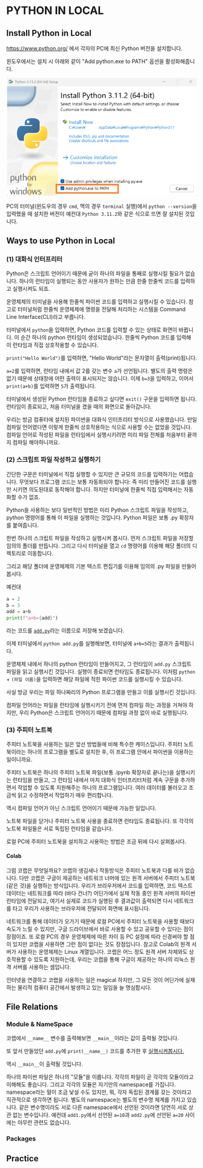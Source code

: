 # PYTHON IN LOCAL

## Install Python in Local

https://www.python.org/ 에서 각자의 PC에 최신 Python 버전을 설치합니다.

윈도우에서는 설치 시 아래와 같이 "Add python.exe to PATH" 옵션을 활성화해줍니다.
<p style="text-align: center;">
<img style="max-width: 500px" src="./imgs/install_windows.png"></img>
</p>

PC의 터미널(윈도우의 경우 `cmd`, 맥의 경우 `terminal` 실행)에서 `python --version`을 입력했을 때 설치한 버전이 예컨대 `Python 3.11.2`와 같은 식으로 뜨면 잘 설치된 것입니다.


## Ways to use Python in Local

### (1) 대화식 인터프리터

Python은 스크립트 언어이기 때문에 굳이 하나의 파일을 통째로 실행시킬 필요가 없습니다. 하나의 런타임이 실행되는 동안 사용자가 원하는 만큼 한줄 한줄씩 코드를 입력하고 실행시켜도 되죠.

운영체제의 터미널을 사용해 한줄씩 파이썬 코드를 입력하고 실행시킬 수 있습니다. 참고로 터미널처럼 한줄씩 운영체제에 명령을 전달해 처리하는 시스템을 Command Line Interface(CLI)라고 부릅니다.

터미널에서 `python`을 입력하면, Python 코드를 입력할 수 있는 상태로 화면이 바뀝니다. 이 순간 하나의 python 런타임이 생성되었습니다. 한줄씩 Python 코드를 입력해 이 런타임과 직접 상호작용할 수 있습니다.

`print("Hello World")`를 입력하면, "Hello World"라는 문자열이 출력(print)됩니다.

`a=2`를 입력하면, 런타임 내에서 값 2를 갖는 변수 `a`가 선언됩니다. 별도의 출력 명령은 없기 때문에 상태창에 어떤 출력이 표시되지는 않습니다.
이제 `b=3`을 입력하고, 이어서 `print(a+b)`를 입력하면 `5`가 출력됩니다.

터미널에서 생성된 Python 런타임을 종료하고 싶다면 `exit()` 구문을 입력하면 됩니다. 런타임이 종료되고, 처음 터미널을 켰을 때의 화면으로 돌아갑니다.

우리는 방금 컴퓨터에 설치된 파이썬을 대화식 인터프리터 방식으로 사용했습니다. 만일 컴파일 언어였다면 이렇게 한줄씩 상호작용하는 식으로 사용할 수는 없었을 것입니다. 컴파일 언어로 작성된 파일을 런타임에서 실행시키려면 미리 파일 전체를 처음부터 끝까지 컴파일 해야하니까요.

### (2) 스크립트 파일 작성하고 실행하기

간단한 구문은 터미널에서 직접 실행할 수 있지만 큰 규모의 코드를 입력하기는 어렵습니다. 무엇보다 프로그램 코드는 보통 자동화되야 합니다: 즉 미리 만들어진 코드를 실행만 시키면 의도된대로 동작해야 합니다. 하지만 터미널에 한줄씩 직접 입력해서는 자동화할 수가 없죠.

Python을 사용하는 보다 일반적인 방법은 미리 Python 스크립트 파일을 작성하고, python 명령어를 통해 이 파일을 실행하는 것입니다. Python 파일은 보통 .py 확장자를 붙여줍니다.

한번 하나의 스크립트 파일을 작성하고 실행시켜 봅시다. 먼저 스크립트 파일을 저장할 임의의 폴더를 만듭니다. 그리고 다시 터미널을 열고 `cd` 명령어를 이용해 해당 폴더의 디렉토리로 이동합니다.

그리고 해당 폴더에 운영체제의 기본 텍스트 편집기를 이용해 임의의 .py 파일을 만들어 봅시다.

예컨대

```python
a = 2
b = 3
add = a+b
print(f"a+b={add}")
```
라는 코드를 [`add.py`](./demo1/add.py)라는 이름으로 저장해 보겠습니다.

이제 터미널에서 `python add.py`를 실행해보면, 터미널에 `a+b=5`라는 결과가 출력됩니다.

운영체제 내에서 하나의 python 런타임이 만들어지고, 그 런타임이 `add.py` 스크립트 파일을 읽고 실행시킨 것입니다. 실행이 종료되면 런타임도 종료됩니다. 이처럼 `python` + `(파일 이름)`을 입력하면 해당 파일에 적힌 파이썬 코드를 실행시킬 수 있습니다.

사실 방금 우리는 파일 하나짜리의 Python 프로그램을 만들고 이를 실행시킨 것입니다.

컴파일 언어라는 파일을 런타임에 실행시키기 전에 먼저 컴파일 하는 과정을 거쳐야 하지만, 우리 Python은 스크립트 언어이기 때문에 컴파일 과정 없이 바로 실행됩니다.

### (3) 주피터 노트북

주피터 노트북을 사용하는 일은 앞선 방법들에 비해 특수한 케이스입니다. 주피터 노트북이라는 하나의 프로그램을 별도로 설치한 후, 이 프로그램 안에서 파이썬을 이용하는 일이니까요.

주피터 노트북은 하나의 주피터 노트북 파일(보통 .ipynb 확장자로 끝나는)을 실행시키는 런타임을 만들고, 그 런타임 내에서 마치 대화식 인터프리터처럼 계속 구문을 추가하면서 작업할 수 있도록 지원해주는 하나의 프로그램입니다. 여러 데이터를 불러오고 조금씩 읽고 수정하면서 작업하기 매우 편리합니다.

역시 컴파일 언어가 아닌 스크립트 언어이기 때문에 가능한 일입니다.

노트북 파일을 닫거나 주피터 노트북 사용을 종료하면 런타임도 종료됩니다. 또 각각의 노트북 파일들은 서로 독립된 런타임을 같습니다.

로컬 PC에 주피터 노트북을 설치하고 사용하는 방법은 조금 뒤에 다시 살펴봅시다.

#### Colab

그럼 코랩은 무엇일까요? 코랩의 생김새나 작동방식은 주피터 노트북과 다를 바가 없습니다. 다만 코랩은 구글이 제공하는 네트워크 너머에 있는 원격 서버에서 주피터 노트북(같은 것)을 실행하는 방식입니다. 우리가 브라우저에서 코드를 입력하면, 코드 텍스트 데이터는 네트워크를 따라 (바다 건너?) 어딘가에서 실제 작동 중인 원격 서버의 파이썬 런타임에 전달되고, 여기서 실제로 코드가 실행된 후 결과값이 출력되면 다시 네트워크를 타고 우리가 사용하는 브라우저에 전달되어 화면에 표시됩니다.

네트워크를 통해 데이터가 오가기 때문에 로컬 PC에서 주피터 노트북을 사용할 때보다 속도가 느릴 수 있지만, 구글 드라이브에서 바로 사용할 수 있고 공유할 수 있다는 점이 장점이죠. 또 로컬 PC의 경우 운영체제에 따른 차이 등 PC 설정에 따라 신경써야 할 점이 있지만 코랩을 사용하면 그런 점이 없다는 것도 장점입니다. 참고로 Colab의 원격 서버가 사용하는 운영체제는 Linux 계열입니다. 코랩은 어느 정도 원격 서버 자체와도 상호작용할 수 있도록 지원하는데, 우리는 코랩을 통해 구글이 제공하는 하나의 리눅스 원격 서버를 사용하는 셈입니다.

인터넷을 연결하고 코랩을 사용하는 일은 magical 하지만, 그 모든 것이 어딘가에 실재하는 물리적 컴퓨터 공간에서 발생하고 있는 일임을 늘 명심합시다.


## File Relations

### Module & NameSpace

코랩에서 `__name__` 변수를 출력해보면 `__main__`이라는 값이 출력될 것입니다.

또 앞서 만들었던 `add.py`에 `print(__name__)` 코드를 추가한 후 [실행시켜봅시다.](./demo1/add.py)

역시 `__main__`이 출력될 것입니다.

하나의 파이썬 파일은 하나의 "모듈"을 이룹니다. 각각의 파일이 곧 각각의 모듈이라고 이해해도 좋습니다. 그리고 각각의 모듈은 자기만의 namespace를 가집니다. namespace라는 말이 조금 낯설 수도 있지만, 뭐, 각자 독립된 경계를 갖는 것이라고 직관적으로 생각하면 됩니다. 별도의 namespace는 별도의 변수명 체계를 가지고 있습니다. 같은 변수명이라도 서로 다른 namespace에서 선언된 것이라면 당연히 서로 상관 없는 변수입니다. 예컨대 `add1.py`에서 선언된 `a=10`과 `add2.py`에 선언된 `a=20` 사이에는 아무런 관련도 없습니다.




### Packages

## Practice
